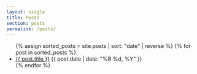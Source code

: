 ```yaml
---
layout: single
title: Posts
section: posts
permalink: /posts/
---
```


<ul class="post-list">
  {% assign sorted_posts = site.posts | sort: "date" | reverse %}
  {% for post in sorted_posts %}
    <li>
      <a href="{{ post.url | relative_url }}">{{ post.title }}</a>
      <span class="post-date">{{ post.date | date: "%B %d, %Y" }}</span>
    </li>
  {% endfor %}
</ul>
